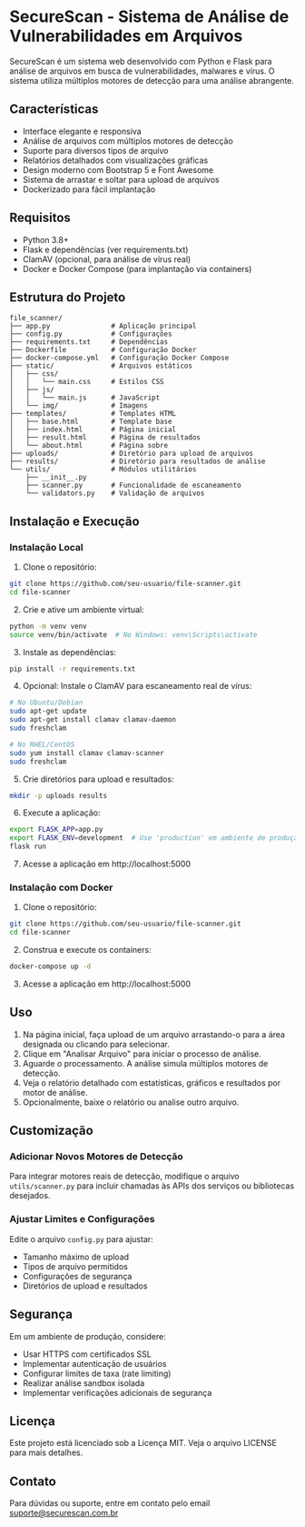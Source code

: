 # SecureScan - Sistema de Análise de Vulnerabilidades em Arquivos

SecureScan é um sistema web desenvolvido com Python e Flask para análise de arquivos em busca de vulnerabilidades, malwares e vírus. O sistema utiliza múltiplos motores de detecção para uma análise abrangente.

## Características

- Interface elegante e responsiva
- Análise de arquivos com múltiplos motores de detecção
- Suporte para diversos tipos de arquivo
- Relatórios detalhados com visualizações gráficas
- Design moderno com Bootstrap 5 e Font Awesome
- Sistema de arrastar e soltar para upload de arquivos
- Dockerizado para fácil implantação

## Requisitos

- Python 3.8+
- Flask e dependências (ver requirements.txt)
- ClamAV (opcional, para análise de vírus real)
- Docker e Docker Compose (para implantação via containers)

## Estrutura do Projeto

```
file_scanner/
├── app.py               # Aplicação principal
├── config.py            # Configurações
├── requirements.txt     # Dependências
├── Dockerfile           # Configuração Docker
├── docker-compose.yml   # Configuração Docker Compose
├── static/              # Arquivos estáticos
│   ├── css/
│   │   └── main.css     # Estilos CSS
│   ├── js/
│   │   └── main.js      # JavaScript
│   └── img/             # Imagens
├── templates/           # Templates HTML
│   ├── base.html        # Template base
│   ├── index.html       # Página inicial
│   ├── result.html      # Página de resultados
│   └── about.html       # Página sobre
├── uploads/             # Diretório para upload de arquivos
├── results/             # Diretório para resultados de análise
└── utils/               # Módulos utilitários
    ├── __init__.py
    ├── scanner.py       # Funcionalidade de escaneamento
    └── validators.py    # Validação de arquivos
```

## Instalação e Execução

### Instalação Local

1. Clone o repositório:
```bash
git clone https://github.com/seu-usuario/file-scanner.git
cd file-scanner
```

2. Crie e ative um ambiente virtual:
```bash
python -m venv venv
source venv/bin/activate  # No Windows: venv\Scripts\activate
```

3. Instale as dependências:
```bash
pip install -r requirements.txt
```

4. Opcional: Instale o ClamAV para escaneamento real de vírus:
```bash
# No Ubuntu/Debian
sudo apt-get update
sudo apt-get install clamav clamav-daemon
sudo freshclam

# No RHEL/CentOS
sudo yum install clamav clamav-scanner
sudo freshclam
```

5. Crie diretórios para upload e resultados:
```bash
mkdir -p uploads results
```

6. Execute a aplicação:
```bash
export FLASK_APP=app.py
export FLASK_ENV=development  # Use 'production' em ambiente de produção
flask run
```

7. Acesse a aplicação em http://localhost:5000

### Instalação com Docker

1. Clone o repositório:
```bash
git clone https://github.com/seu-usuario/file-scanner.git
cd file-scanner
```

2. Construa e execute os containers:
```bash
docker-compose up -d
```

3. Acesse a aplicação em http://localhost:5000

## Uso

1. Na página inicial, faça upload de um arquivo arrastando-o para a área designada ou clicando para selecionar.
2. Clique em "Analisar Arquivo" para iniciar o processo de análise.
3. Aguarde o processamento. A análise simula múltiplos motores de detecção.
4. Veja o relatório detalhado com estatísticas, gráficos e resultados por motor de análise.
5. Opcionalmente, baixe o relatório ou analise outro arquivo.

## Customização

### Adicionar Novos Motores de Detecção

Para integrar motores reais de detecção, modifique o arquivo `utils/scanner.py` para incluir chamadas às APIs dos serviços ou bibliotecas desejados.

### Ajustar Limites e Configurações

Edite o arquivo `config.py` para ajustar:
- Tamanho máximo de upload
- Tipos de arquivo permitidos
- Configurações de segurança
- Diretórios de upload e resultados

## Segurança

Em um ambiente de produção, considere:
- Usar HTTPS com certificados SSL
- Implementar autenticação de usuários
- Configurar limites de taxa (rate limiting)
- Realizar análise sandbox isolada
- Implementar verificações adicionais de segurança

## Licença

Este projeto está licenciado sob a Licença MIT. Veja o arquivo LICENSE para mais detalhes.

## Contato

Para dúvidas ou suporte, entre em contato pelo email suporte@securescan.com.br